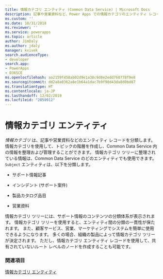 ```yaml
---
title: 情報カテゴリ エンティティ (Common Data Service) | Microsoft Docs
description: 記事や営業資料など、Power Apps での情報カテゴリのエンティティ レコードについて学びます。 情報カテゴリを使用して、トピックの階層を作成し、 内の情報を整理および管理することができます。
ms.custom: ''
ms.date: 10/31/2018
ms.reviewer: ''
ms.service: powerapps
ms.topic: article
author: JimDaly
ms.author: jdaly
manager: kvivek
search.audienceType:
- developer
search.app:
- PowerApps
- D365CE
ms.openlocfilehash: aa2159f458ab02d9e1a38c9d8e2edd760778f9e8
ms.sourcegitcommit: dd2a8a0362a8e1b64a1dac7b9f98d43da8d0bd87
ms.translationtype: HT
ms.contentlocale: ja-JP
ms.lasthandoff: 12/02/2019
ms.locfileid: "2859912"
---
```

# <a name="subject-entity"></a>情報カテゴリ エンティティ

*情報カテゴリ* は、記事や営業資料などのエンティティ レコードを分類します。 情報カテゴリを使用して、トピックの階層を作成し、Common Data Service 内の情報を整理および管理することができます。 情報カテゴリ ツリーに整理されている情報は、Common Data Service のどのエンティティでも使用できます。 `Subject` エンティティは、以下を分類します。  
  
- サポート情報記事  
  
- インシデント (サポート案件)  
  
- 製品カタログ品目  
  
- 営業資料  
  
情報カテゴリ ツリーには、サポート情報のコンテンツの分類体系が表示されます。 情報カテゴリ ツリーを使用すると、エンティティ間の分類の一貫性が保たれます。 また、顧客サービス、営業、マーケティングでシステムを簡単に使用できるようになります。 多くの場合、組織の製品によって情報カテゴリ ツリーが決定されます。 ただし、情報カテゴリ エンティティ レコードを使用して、共有されていないルート レベルのノードを作成することも可能です。  
  
### <a name="see-also"></a>関連項目  
 [情報カテゴリ エンティティ](reference/entities/subject.md) 
 